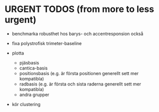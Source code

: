 # URGENT TODOS (from more to less urgent)


  - benchmarka robusthet hos barys- och accentresponsion också

- fixa polystrofisk trimeter-baseline

- plotta 
  - pjäsbasis
  - cantica-basis
  - positionsbasis (e.g. är första positionen generellt sett mer kompatibla)
  - radbasis (e.g. är första och sista raderna generellt sett mer kompatibla)
  - andra grupper
- kör clustering